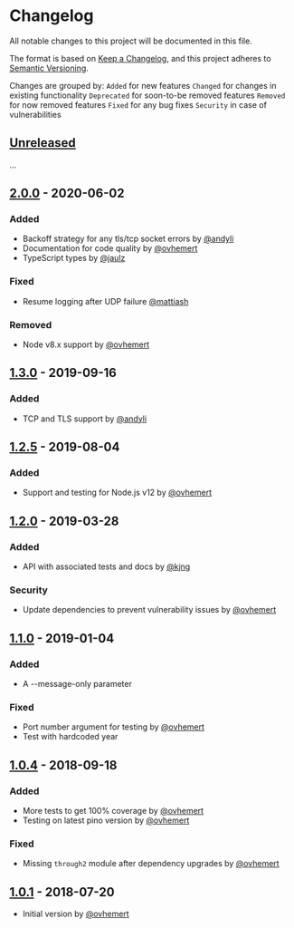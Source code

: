 # Changelog

All notable changes to this project will be documented in this file.

The format is based on [Keep a Changelog](https://keepachangelog.com/en/1.0.0/),
and this project adheres to [Semantic Versioning](https://semver.org/spec/v2.0.0.html).

Changes are grouped by:
`Added` for new features
`Changed` for changes in existing functionality
`Deprecated` for soon-to-be removed features
`Removed` for now removed features
`Fixed` for any bug fixes
`Security` in case of vulnerabilities

## [Unreleased](https://github.com/ovhemert/pino-papertrail/compare/v2.0.0...HEAD)

...

## [2.0.0](https://github.com/ovhemert/pino-papertrail/compare/v1.3.0...v2.0.0) - 2020-06-02

### Added

- Backoff strategy for any tls/tcp socket errors by [@andyli](https://github.com/andyli)
- Documentation for code quality by [@ovhemert](https://github.com/ovhemert)
- TypeScript types by [@jaulz](https://github.com/jaulz)

### Fixed

- Resume logging after UDP failure [@mattiash](https://github.com/mattiash)

### Removed

- Node v8.x support by [@ovhemert](https://github.com/ovhemert)

## [1.3.0](https://github.com/ovhemert/pino-papertrail/compare/v1.2.5...v1.3.0) - 2019-09-16

### Added

- TCP and TLS support by [@andyli](https://github.com/andyli)

## [1.2.5](https://github.com/ovhemert/pino-papertrail/compare/v1.2.0...v1.2.5) - 2019-08-04

### Added

- Support and testing for Node.js v12 by [@ovhemert](https://github.com/ovhemert)

## [1.2.0](https://github.com/ovhemert/pino-papertrail/compare/v1.1.0...v1.2.0) - 2019-03-28

### Added

- API with associated tests and docs by [@kjng](https://github.com/kjng)

### Security

- Update dependencies to prevent vulnerability issues by [@ovhemert](https://github.com/ovhemert)

## [1.1.0](https://github.com/ovhemert/pino-papertrail/compare/v1.0.4...v1.1.0) - 2019-01-04

### Added

- A --message-only parameter

### Fixed

- Port number argument for testing by [@ovhemert](https://github.com/ovhemert)
- Test with hardcoded year

## [1.0.4](https://github.com/ovhemert/pino-papertrail/compare/v1.0.1...v1.0.4) - 2018-09-18

### Added

- More tests to get 100% coverage by [@ovhemert](https://github.com/ovhemert)
- Testing on latest pino version by [@ovhemert](https://github.com/ovhemert)

### Fixed

- Missing `through2` module after dependency upgrades by [@ovhemert](https://github.com/ovhemert)

## [1.0.1](https://github.com/ovhemert/pino-papertrail/releases/tag/v1.0.1) - 2018-07-20

- Initial version by [@ovhemert](https://github.com/ovhemert)

